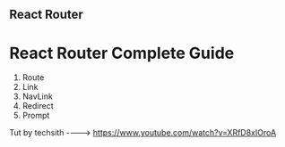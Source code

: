 ## React Router

# React Router Complete Guide 
  1. Route <br>
  2. Link <br>
  3. NavLink <br>
  4. Redirect <br>
  5. Prompt <br>
  
  Tut by techsith ----> https://www.youtube.com/watch?v=XRfD8xIOroA

